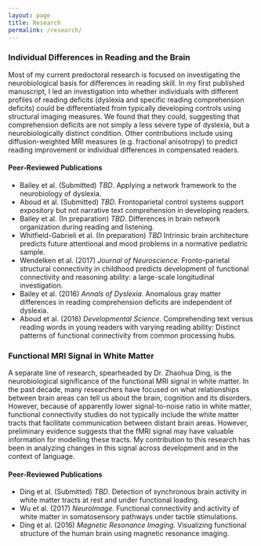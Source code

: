 ```yaml
---
layout: page
title: Research
permalink: /research/
---
```


### Individual Differences in Reading and the Brain
Most of my current predoctoral research is focused on investigating the neurobiological basis for differences in reading skill. In my first published manuscript, I led an investigation into whether individuals with different profiles of reading deficits (dyslexia and specific reading comprehension deficits) could be differentiated from typically developing controls using structural imaging measures. We found that they could, suggesting that comprehension deficits are not simply a less severe type of dyslexia, but a neurobiologically distinct condition. Other contributions include using diffusion-weighted MRI measures (e.g. fractional anisotropy) to predict reading improvement or individual differences in compensated readers. 

#### Peer-Reviewed Publications
- Bailey et al. (Submitted) *TBD*. Applying a network framework to the neurobiology of dyslexia.
- Aboud et al. (Submitted) *TBD*. Frontoparietal control systems support expository but not narrative text comprehension in developing readers.
- Bailey et al. (In preparation) *TBD*. Differences in brain network organization during reading and listening.
- Whitfield-Gabrieli et al. (In preparation) *TBD* Intrinsic brain architecture predicts future attentional and mood problems in a normative pediatric sample.
- Wendelken et al. (2017) *Journal of Neuroscience.* Fronto-parietal structural connectivity in childhood predicts development of functional connectivity and reasoning ability: a large-scale longitudinal investigation.
- Bailey et al. (2016) *Annals of Dyslexia.* Anomalous gray matter differences in reading comprehension deficits are independent of dyslexia. 
- Aboud et al. (2016) *Developmental Science.* Comprehending text versus reading words in young readers with varying reading ability: Distinct patterns of functional connectivity from common processing hubs. 

### Functional MRI Signal in White Matter
A separate line of research, spearheaded by Dr. Zhaohua Ding, is the neurobiological significance of the functional MRI signal in white matter. In the past decade, many researchers have focused on what relationships between brain areas can tell us about the brain, cognition and its disorders. However, because of apparently lower signal-to-noise ratio in white matter, functional connectivity studies do not typically include the white matter tracts that facilitate communication between distant brain areas. However, preliminary evidence suggests that the fMRI signal may have valuable information for modelling these tracts. My contribution to this research has been in analyzing changes in this signal across development and in the context of language. 

#### Peer-Reviewed Publications
- Ding et al. (Submitted) *TBD*. Detection of synchronous brain activity in white matter tracts at rest and under functional loading.
- Wu et al. (2017) *NeuroImage.* Functional connectivity and activity of white matter in somatosensory pathways under tactile stimulations.
- Ding et al. (2016) *Magnetic Resonance Imaging.* Visualizing functional structure of the human brain using magnetic resonance imaging. 